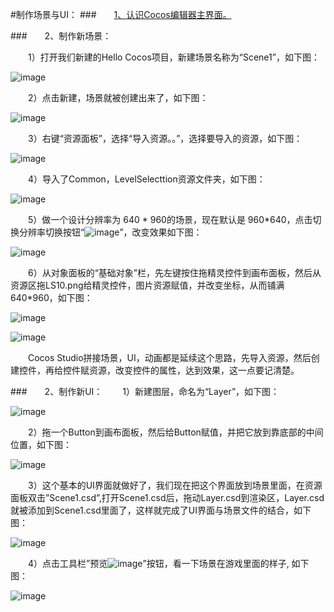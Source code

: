 #制作场景与UI：
###&emsp;&emsp;[1、认识Cocos编辑器主界面。](../../chapter3/Editor/UIOverview/zh.md)

###&emsp;&emsp;2、制作新场景：

&emsp;&emsp;1）打开我们新建的Hello Cocos项目，新建场景名称为“Scene1”，如下图：           
 
![image](res/image0001.png)

&emsp;&emsp;2）点击新建，场景就被创建出来了，如下图：

![image](res/image0002.png)
 
&emsp;&emsp;3）右键“资源面板”，选择“导入资源。。”，选择要导入的资源，如下图：
  
![image](res/image0003.png)

&emsp;&emsp;4）导入了Common，LevelSelecttion资源文件夹，如下图：

![image](res/image0004.png)
 
&emsp;&emsp;5）做一个设计分辨率为 640 * 960的场景，现在默认是 960*640，点击切换分辨率切换按钮“![image](res/image0005.png)”，改变效果如下图：

![image](res/image0006.png)

&emsp;&emsp;6）从对象面板的“基础对象”栏，先左键按住拖精灵控件到画布面板，然后从资源区拖LS10.png给精灵控件，图片资源赋值，并改变坐标，从而铺满640*960，如下图：

![image](res/image0007.png)

![image](res/image0008.png)
 
&emsp;&emsp;Cocos Studio拼接场景，UI，动画都是延续这个思路，先导入资源，然后创建控件，再给控件赋资源，改变控件的属性，达到效果，这一点要记清楚。

###&emsp;&emsp;2、制作新UI：
&emsp;&emsp;1）新建图层，命名为“Layer”，如下图：

![image](res/image0009.png)
 
&emsp;&emsp;2）拖一个Button到画布面板，然后给Button赋值，并把它放到靠底部的中间位置，如下图：
 
![image](res/image0010.png)

&emsp;&emsp;3）这个基本的UI界面就做好了，我们现在把这个界面放到场景里面，在资源面板双击”Scene1.csd”,打开Scene1.csd后，拖动Layer.csd到渲染区，Layer.csd就被添加到Scene1.csd里面了，这样就完成了UI界面与场景文件的结合，如下图：

![image](res/image0013.png)

&emsp;&emsp;4）点击工具栏”预览![image](res/image0011.png)”按钮，看一下场景在游戏里面的样子, 如下图：
 
![image](res/image0012.png)



         






      
        
        
